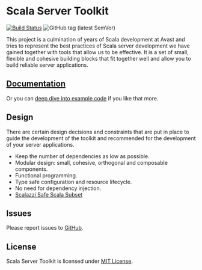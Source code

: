 # Scala Server Toolkit

[![Build Status](https://travis-ci.org/avast/scala-server-toolkit.svg?branch=master)](https://travis-ci.org/avast/scala-server-toolkit)
![GitHub tag (latest SemVer)](https://img.shields.io/github/v/tag/avast/scala-server-toolkit?color=white&label=version&sort=semver)

This project is a culmination of years of Scala development at Avast and tries to represent the best practices of Scala server development 
we have gained together with tools that allow us to be effective. It is a set of small, flexible and cohesive building blocks that fit 
together well and allow you to build reliable server applications.

## [Documentation](./docs/index.md)

Or you can [deep dive into example code](example/src/main/scala/com/avast/server/toolkit/example/Main.scala) if you like that more.

## Design

There are certain design decisions and constraints that are put in place to guide the development of the toolkit and recommended for 
the development of your server applications.

* Keep the number of dependencies as low as possible.
* Modular design: small, cohesive, orthogonal and composable components.
* Functional programming.
* Type safe configuration and resource lifecycle.
* No need for dependency injection.
* [Scalazzi Safe Scala Subset](https://slides.yowconference.com/yowwest2014/Morris-ParametricityTypesDocumentationCodeReadability.pdf)

## Issues

Please report issues to [GitHub](https://github.com/avast/scala-server-toolkit/issues).

## License

Scala Server Toolkit is licensed under [MIT License](LICENSE).
